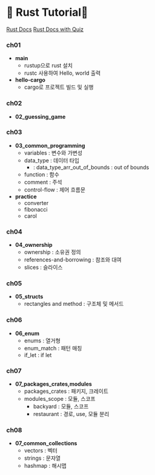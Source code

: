 # 🦀 Rust Tutorial🦀
[Rust Docs](https://doc.rust-kr.org/)
[Rust Docs with Quiz](https://rust-book.cs.brown.edu/)

### ch01
- **main**
  - rustup으로 rust 설치
  - rustc 사용하여 Hello, world 출력
- **hello-cargo**
  - cargo로 프로젝트 빌드 및 실행
 
### ch02
- **02_guessing_game**

### ch03
- **03_common_programming**
  - variables : 변수와 가변성
  - data_type : 데이터 타입
    * : data_type_arr_out_of_bounds : out of bounds   
  - function : 함수
  - comment : 주석
  -  control-flow : 제어 흐름문
- **practice**
  - converter
  - fibonacci
  - carol
  
### ch04
- **04_ownership**
  - ownership : 소유권 정의
  - references-and-borrowing : 참조와 대여
  - slices : 슬라이스
  
### ch05
- **05_structs**
  - rectangles and method : 구조체 및 메서드

### ch06
- **06_enum**
  - enums : 열거형
  - enum_match : 패턴 매칭
  - if_let : if let

### ch07
- **07_packages_crates,modules**
  - packages_crates : 패키지, 크레이트
  - modules_scope : 모듈, 스코프
      - backyard : 모듈, 스코프
      - restaurant : 경로, use, 모듈 분리

### ch08
- **07_common_collections**
  - vectors : 벡터
  - strings : 문자열
  - hashmap : 해시맵


    

